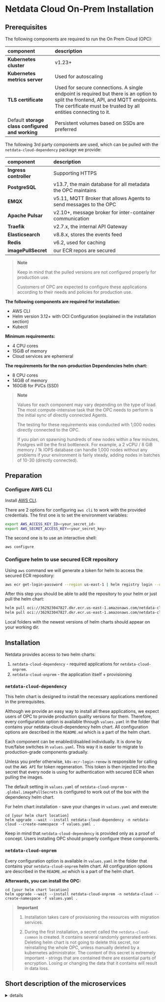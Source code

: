 # Netdata Cloud On-Prem Installation

## Prerequisites

The following components are required to run the On Prem Cloud (OPC):

| component                                        | description                                                                                                                                                                                         |
|:-------------------------------------------------|:----------------------------------------------------------------------------------------------------------------------------------------------------------------------------------------------------|
| **Kubernetes cluster**                           | v1.23+                                                                                                                                                                                              |
| **Kubernetes metrics server**                    | Used for autoscaling                                                                                                                                                                                |
| **TLS certificate**                              | Used for secure connections. A single endpoint is required but there is an option to split the frontend, API, and MQTT endpoints. The certificate must be trusted by all entities connecting to it. |
| Default **storage class configured and working** | Persistent volumes based on SSDs are preferred                                                                                                                                                      |

The following 3rd party components are used, which can be pulled with the `netdata-cloud-dependency` package we provide:

| component              | description                                                       |
|:-----------------------|:------------------------------------------------------------------|
| **Ingress controller** | Supporting HTTPS                                                  |
| **PostgreSQL**         | v13.7, the main database for all metadata the OPC maintains       |
| **EMQX**               | v5.11, MQTT Broker that allows Agents to send messages to the OPC |
| **Apache Pulsar**      | v2.10+, message broker for inter-container communication          |
| **Traefik**            | v2.7.x, the internal API Gateway                                  |
| **Elasticsearch**      | v8.8.x, stores the events feed                                    |
| **Redis**              | v6.2, used for caching                                            |
| **imagePullSecret**    | our ECR repos are secured                                         |

> **Note**
>
> Keep in mind that the pulled versions are not configured properly for production use.
>
> Customers of OPC are expected to configure these applications according to their needs and policies for production use.

**The following components are required for installation:**

- AWS CLI
- Helm version 3.12+ with OCI Configuration (explained in the installation section)
- Kubectl

**Minimum requirements:**

- 4 CPU cores
- 15GiB of memory
- Cloud services are ephemeral

**The requirements for the non-production Dependencies helm chart:**

- 8 CPU cores
- 14GiB of memory
- 160GiB for PVCs (SSD)

> **Note**
>
> Values for each component may vary depending on the type of load. The most compute-intensive task that the OPC needs to perform is the initial sync of directly connected Agents.
>
> The testing for these requirements was conducted with 1,000 nodes directly connected to the OPC.
>
> If you plan on spawning hundreds of new nodes within a few minutes, Postgres will be the first bottleneck. For example, a 2 vCPU / 8 GiB memory / 1k IOPS database can handle 1,000 nodes without any problems if your environment is fairly steady, adding nodes in batches of 10-30 (directly connected).

## Preparation

### Configure AWS CLI

Install [AWS CLI](https://docs.aws.amazon.com/cli/latest/userguide/getting-started-install.html).

There are 2 options for configuring `aws cli` to work with the provided credentials. The first one is to set the environment variables:

```bash
export AWS_ACCESS_KEY_ID=<your_secret_id>
export AWS_SECRET_ACCESS_KEY=<your_secret_key>
```

The second one is to use an interactive shell:

```bash
aws configure
```

### Configure helm to use secured ECR repository

Using `aws` command we will generate a token for helm to access the secured ECR repository:

```bash
aws ecr get-login-password --region us-east-1 | helm registry login --username AWS --password-stdin 362923047827.dkr.ecr.us-east-1.amazonaws.com
```

After this step you should be able to add the repository to your helm or just pull the helm chart:

```bash
helm pull oci://362923047827.dkr.ecr.us-east-1.amazonaws.com/netdata-cloud-dependency --untar #optional
helm pull oci://362923047827.dkr.ecr.us-east-1.amazonaws.com/netdata-cloud-onprem --untar
```

Local folders with the newest versions of helm charts should appear on your working dir.

## Installation

Netdata provides access to two helm charts:

1. `netdata-cloud-dependency` - required applications for `netdata-cloud-onprem`.
2. `netdata-cloud-onprem` - the application itself + provisioning

### `netdata-cloud-dependency`

This helm chart is designed to install the necessary applications mentioned in the prerequisites.

Although we provide an easy way to install all these applications, we expect users of OPC to provide production quality versions for them. Therefore, every configuration option is available through `values.yaml` in the folder that contains your netdata-cloud-dependency helm chart. All configuration options are described in the `README.md` which is a part of the helm chart.

Each component can be enabled/disabled individually. It is done by true/false switches in `values.yaml`. This way it is easier to migrate to production-grade components gradually.

Unless you prefer otherwise, `k8s-ecr-login-renew` is responsible for calling out the `AWS API` for token regeneration.  This token is then injected into the secret that every node is using for authentication with secured ECR when pulling the images.

The default setting in `values.yaml` of `netdata-cloud-onprem` - `.global.imagePullSecrets` is configured to work out of the box with the dependency helm chart.

For helm chart installation - save your changes in `values.yaml` and execute:

```shell
cd [your helm chart location]
helm upgrade --wait --install netdata-cloud-dependency -n netdata-cloud --create-namespace -f values.yaml .
```

Keep in mind that `netdata-cloud-dependency` is provided only as a proof of concept. Users installing OPC should properly configure these components.

### `netdata-cloud-onprem`

Every configuration option is available in `values.yaml` in the folder that contains your `netdata-cloud-onprem` helm chart. All configuration options are described in the `README.md` which is a part of the helm chart.

**Afterwards, you can install the OPC:**

```shell
cd [your helm chart location]
helm upgrade --wait --install netdata-cloud-onprem -n netdata-cloud --create-namespace -f values.yaml .
```

> **Important**
>
> 1. Installation takes care of provisioning the resources with migration services.
>
> 2. During the first installation, a secret called the `netdata-cloud-common` is created. It contains several randomly generated entries. Deleting helm chart is not going to delete this secret, nor reinstalling the whole OPC, unless manually deleted by a kubernetes administrator. The content of this secret is extremely important - strings that are contained there are essential parts of encryption. Losing or changing the data that it contains will result in data loss.

## Short description of the microservices

<details><summary>details</summary>

| microservice                           | description                                                                                                                                                                                                                                                                                                                                                                                        |
|:---------------------------------------|:---------------------------------------------------------------------------------------------------------------------------------------------------------------------------------------------------------------------------------------------------------------------------------------------------------------------------------------------------------------------------------------------------|
| cloud-accounts-service                 | Responsible for user registration & authentication                                                                                                                                                                                                                                                                                                                                                 |
| cloud-agent-data-ctrl-service          | Forwards request from the OCP to the relevant Agents. The requests include fetching Chart metadata, Chart data and Function data from the Agents.                                                                                                                                                                                                                                                  |
| cloud-agent-mqtt-input-service         | Forwards MQTT messages emitted by the Agent to the internal Pulsar broker. They are related to the Agent entities and include Agent connection state updates.                                                                                                                                                                                                                                      |
| cloud-agent-mqtt-output-service        | Forwards Pulsar messages emitted on the OCP to the MQTT broker. They are related to the Agent entities. From there, the messages reach the relevant Agent.                                                                                                                                                                                                                                         |
| cloud-alarm-config-mqtt-input-service  | Forwards MQTT messages emitted by the Agent to the internal Pulsar broker. They related to the alarm-config entities like data for the alarm configuration as seen by the Agent.                                                                                                                                                                                                                   |
| cloud-alarm-log-mqtt-input-service     | Forwards MQTT messages emitted by the Agent to the internal Pulsar broker. They are related to the alarm-log entities containing data about the alarm transitions that occurred in an Agent.                                                                                                                                                                                                       |
| cloud-alarm-mqtt-output-service        | Forwards Pulsar messages emitted in the Cloud to the MQTT broker. They are related to the alarm entities and from there, the messages reach the relevant Agent.                                                                                                                                                                                                                                    |
| cloud-alarm-processor-service          | Persists latest Alert status received from the Agent in the OCP<br/>Aggregates Alert statuses from relevant node instances<br/>Exposes API endpoints to fetch Alert data for visualization on the Cloud<br/>Determines if notifications need to be sent when Alert statuses change and emits relevant messages to Pulsar<br/>Exposes API endpoints to store and return notification-silencing data |
| cloud-alarm-streaming-service          | Responsible for starting the Alert stream between the Agent and the OCP<br/>Ensures that messages are processed in the correct order, and starts a reconciliation process between the Cloud and the Agent if out-of-order processing occurs                                                                                                                                                        |
| cloud-charts-mqtt-input-service        | Forwards MQTT messages emitted by the Agent related to the chart entities to the internal Pulsar broker. These include the chart metadata that is used to display relevant charts on the Cloud.                                                                                                                                                                                                    |
| cloud-charts-mqtt-output-service       | Forwards Pulsar messages emitted in the Cloud related to the charts entities to the MQTT broker. From there, the messages reach the relevant Agent.                                                                                                                                                                                                                                                |
| cloud-charts-service                   | Exposes API endpoints to fetch the chart metadata<br/>Forwards data requests via the `cloud-agent-data-ctrl-service` to the relevant Agents to fetch chart data points<br/>Exposes API endpoints to call various other endpoints on the Agent, for instance, functions                                                                                                                             |
| cloud-custom-dashboard-service         | Exposes API endpoints to fetch and store custom dashboard data                                                                                                                                                                                                                                                                                                                                     |
| cloud-environment-service              | Serves as the first contact point between the Agent and the OCP<br/>Returns authentication and MQTT endpoints to connecting Agents                                                                                                                                                                                                                                                                 |
| cloud-feed-service                     | Processes incoming feed events and stores them in Elasticsearch<br/>Exposes API endpoints to fetch feed events from Elasticsearch                                                                                                                                                                                                                                                                  |
| cloud-frontend                         | Contains the OCP website. Serves static content.                                                                                                                                                                                                                                                                                                                                                   |
| cloud-iam-user-service                 | Acts as a middleware for authentication on most of the API endpoints<br/>Validates incoming token headers, injects the relevant ones, and forwards the requests                                                                                                                                                                                                                                    |
| cloud-metrics-exporter                 | Exports various metrics from an OCP installation<br/>Uses the Prometheus metric exposition format                                                                                                                                                                                                                                                                                                  |
| cloud-netdata-assistant                | Exposes API endpoints to fetch a human-friendly explanation of various Netdata configuration options, namely the Alerts.                                                                                                                                                                                                                                                                           |
| cloud-node-mqtt-input-service          | Forwards MQTT messages emitted by the Agent related to the node entities to the internal Pulsar broker<br/>These include the node metadata as well as their connectivity state, either direct or via Parents                                                                                                                                                                                       |
| cloud-node-mqtt-output-service         | Forwards Pulsar messages emitted in the OCP related to the charts entities to the MQTT broker<br/>From there, the messages reach the relevant Agent                                                                                                                                                                                                                                                |
| cloud-notifications-dispatcher-service | Exposes API endpoints to handle integrations<br/>Handles incoming notification messages and uses the relevant channels(email, slack...) to notify relevant users                                                                                                                                                                                                                                   |
| cloud-spaceroom-service                | Exposes API endpoints to fetch and store relations between Agents, nodes, spaces, users, and rooms<br/>Acts as a provider of authorization for other Cloud endpoints<br/>Exposes API endpoints to authenticate Agents connecting to the Cloud                                                                                                                                                      |

</details>
